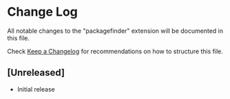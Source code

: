 # Change Log

All notable changes to the "packagefinder" extension will be documented in this file.

Check [Keep a Changelog](http://keepachangelog.com/) for recommendations on how to structure this file.

## [Unreleased]

- Initial release